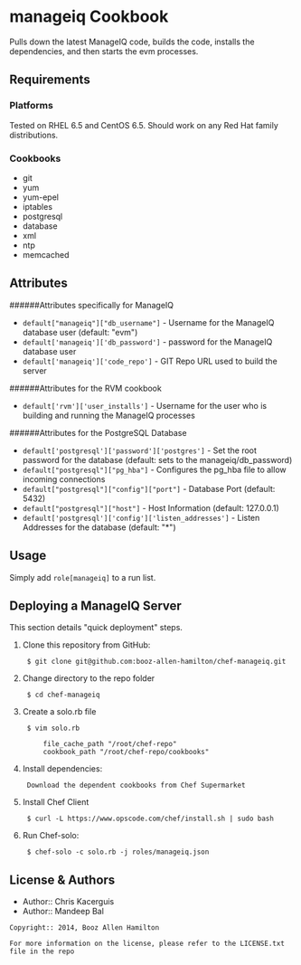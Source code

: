 manageiq Cookbook
=================
Pulls down the latest ManageIQ code, builds the code, installs the dependencies, and then starts the evm processes.

Requirements
------------
### Platforms
Tested on RHEL 6.5 and CentOS 6.5. Should work on any Red Hat family distributions.

### Cookbooks
- git
- yum
- yum-epel
- iptables
- postgresql
- database
- xml
- ntp
- memcached

Attributes
----------
######Attributes specifically for ManageIQ
- `default["manageiq"]["db_username"]` - Username for the ManageIQ database user (default: "evm")
- `default['manageiq']['db_password']` - password for the ManageIQ database user
- `default['manageiq']['code_repo']` - GIT Repo URL used to build the server

######Attributes for the RVM cookbook
- `default['rvm']['user_installs']` - Username for the user who is building and running the ManageIQ processes

######Attributes for the PostgreSQL Database
- `default['postgresql']['password']['postgres']` - Set the root password for the database (default: sets to the manageiq/db_password)
- `default["postgresql"]["pg_hba"]` - Configures the pg_hba file to allow incoming connections
- `default["postgresql"]["config"]["port"]` - Database Port (default: 5432)
- `default["postgresql"]["host"]` - Host Information (default: 127.0.0.1)
- `default['postgresql']['config']['listen_addresses']` - Listen Addresses for the database (default: "*")

Usage
-----
Simply add `role[manageiq]` to a run list.


Deploying a ManageIQ Server
-----------
This section details "quick deployment" steps.

1. Clone this repository from GitHub:

        $ git clone git@github.com:booz-allen-hamilton/chef-manageiq.git

2. Change directory to the repo folder

        $ cd chef-manageiq

3. Create a solo.rb file

		$ vim solo.rb

			file_cache_path "/root/chef-repo"
			cookbook_path "/root/chef-repo/cookbooks"


4. Install dependencies:

        Download the dependent cookbooks from Chef Supermarket

5. Install Chef Client

		$ curl -L https://www.opscode.com/chef/install.sh | sudo bash

6. Run Chef-solo:

		$ chef-solo -c solo.rb -j roles/manageiq.json


License & Authors
-----------------
- Author:: Chris Kacerguis
- Author:: Mandeep Bal

```text
Copyright:: 2014, Booz Allen Hamilton

For more information on the license, please refer to the LICENSE.txt file in the repo
```
